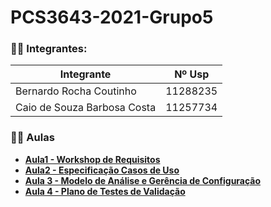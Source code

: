 # PCS3643-2021-Grupo5

### 👨‍💻 Integrantes:

| Integrante                  | Nº Usp   |
|-----------------------------|----------|
| Bernardo Rocha Coutinho     | 11288235 |
| Caio de Souza Barbosa Costa | 11257734 |

### 👩‍🏫 Aulas

 - **[Aula1 - Workshop de Requisitos](Aula1)**
 - **[Aula2 - Especificação Casos de Uso](Aula2)**
 - **[Aula 3 - Modelo de Análise e Gerência de Configuração](Aula3)**
 - **[Aula 4 - Plano de Testes de Validação](Aula4)**